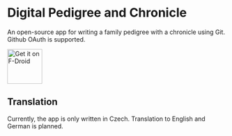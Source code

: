 # Digital Pedigree and Chronicle

An open-source app for writing a family pedigree with a chronicle using Git. Github OAuth is supported.

[<img src="https://fdroid.gitlab.io/artwork/badge/get-it-on.png"
     alt="Get it on F-Droid"
     height="80">](https://f-droid.org/packages/cz.slaby.dpc/)

## Translation
Currently, the app is only written in Czech. Translation to English and German is planned.
